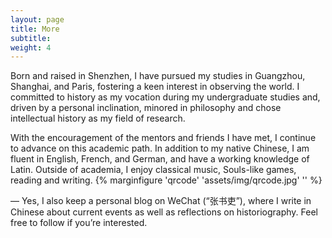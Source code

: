 ```yaml
---
layout: page
title: More
subtitle: 
weight: 4
---
```


Born and raised in Shenzhen, I have pursued my studies in Guangzhou, Shanghai, and Paris, fostering a keen interest in observing the world. I committed to history as my vocation during my undergraduate studies and, driven by a personal inclination, minored in philosophy and chose intellectual history as my field of research.

With the encouragement of the mentors and friends I have met, I continue to advance on this academic path. In addition to my native Chinese, I am fluent in English, French, and German, and have a working knowledge of Latin. Outside of academia, I enjoy classical music, Souls-like games, reading and writing. {% marginfigure 'qrcode' 'assets/img/qrcode.jpg' '' %}

— Yes, I also keep a personal blog on WeChat (“张书吏”), where I write in Chinese about current events as well as reflections on historiography. Feel free to follow if you’re interested.